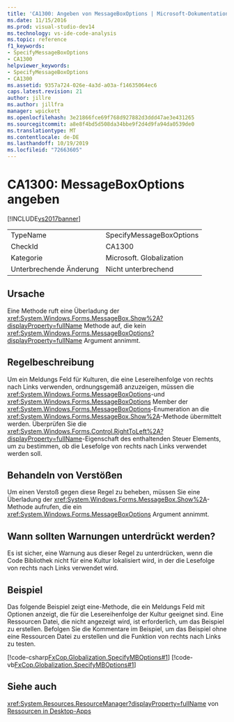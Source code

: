 ```yaml
---
title: 'CA1300: Angeben von MessageBoxOptions | Microsoft-Dokumentation'
ms.date: 11/15/2016
ms.prod: visual-studio-dev14
ms.technology: vs-ide-code-analysis
ms.topic: reference
f1_keywords:
- SpecifyMessageBoxOptions
- CA1300
helpviewer_keywords:
- SpecifyMessageBoxOptions
- CA1300
ms.assetid: 9357a724-026e-4a3d-a03a-f14635064ec6
caps.latest.revision: 21
author: jillre
ms.author: jillfra
manager: wpickett
ms.openlocfilehash: 3e21866fce69f768d927882d3ddd47ae3e431265
ms.sourcegitcommit: a8e8f4bd5d508da34bbe9f2d4d9fa94da0539de0
ms.translationtype: MT
ms.contentlocale: de-DE
ms.lasthandoff: 10/19/2019
ms.locfileid: "72663605"
---
```

# <a name="ca1300-specify-messageboxoptions"></a>CA1300: MessageBoxOptions angeben
[!INCLUDE[vs2017banner](../includes/vs2017banner.md)]

|||
|-|-|
|TypeName|SpecifyMessageBoxOptions|
|CheckId|CA1300|
|Kategorie|Microsoft. Globalization|
|Unterbrechende Änderung|Nicht unterbrechend|

## <a name="cause"></a>Ursache
 Eine Methode ruft eine Überladung der <xref:System.Windows.Forms.MessageBox.Show%2A?displayProperty=fullName> Methode auf, die kein <xref:System.Windows.Forms.MessageBoxOptions?displayProperty=fullName> Argument annimmt.

## <a name="rule-description"></a>Regelbeschreibung
 Um ein Meldungs Feld für Kulturen, die eine Lesereihenfolge von rechts nach Links verwenden, ordnungsgemäß anzuzeigen, müssen die <xref:System.Windows.Forms.MessageBoxOptions>-und <xref:System.Windows.Forms.MessageBoxOptions> Member der <xref:System.Windows.Forms.MessageBoxOptions>-Enumeration an die <xref:System.Windows.Forms.MessageBox.Show%2A>-Methode übermittelt werden. Überprüfen Sie die <xref:System.Windows.Forms.Control.RightToLeft%2A?displayProperty=fullName>-Eigenschaft des enthaltenden Steuer Elements, um zu bestimmen, ob die Lesefolge von rechts nach Links verwendet werden soll.

## <a name="how-to-fix-violations"></a>Behandeln von Verstößen
 Um einen Verstoß gegen diese Regel zu beheben, müssen Sie eine Überladung der <xref:System.Windows.Forms.MessageBox.Show%2A>-Methode aufrufen, die ein <xref:System.Windows.Forms.MessageBoxOptions> Argument annimmt.

## <a name="when-to-suppress-warnings"></a>Wann sollten Warnungen unterdrückt werden?
 Es ist sicher, eine Warnung aus dieser Regel zu unterdrücken, wenn die Code Bibliothek nicht für eine Kultur lokalisiert wird, in der die Lesefolge von rechts nach Links verwendet wird.

## <a name="example"></a>Beispiel
 Das folgende Beispiel zeigt eine-Methode, die ein Meldungs Feld mit Optionen anzeigt, die für die Lesereihenfolge der Kultur geeignet sind. Eine Ressourcen Datei, die nicht angezeigt wird, ist erforderlich, um das Beispiel zu erstellen. Befolgen Sie die Kommentare im Beispiel, um das Beispiel ohne eine Ressourcen Datei zu erstellen und die Funktion von rechts nach Links zu testen.

 [!code-csharp[FxCop.Globalization.SpecifyMBOptions#1](../snippets/csharp/VS_Snippets_CodeAnalysis/FxCop.Globalization.SpecifyMBOptions/cs/FxCop.Globalization.SpecifyMBOptions.cs#1)]
 [!code-vb[FxCop.Globalization.SpecifyMBOptions#1](../snippets/visualbasic/VS_Snippets_CodeAnalysis/FxCop.Globalization.SpecifyMBOptions/vb/FxCop.Globalization.SpecifyMBOptions.vb#1)]

## <a name="see-also"></a>Siehe auch
 <xref:System.Resources.ResourceManager?displayProperty=fullName> von [Ressourcen in Desktop-Apps](https://msdn.microsoft.com/library/8ad495d4-2941-40cf-bf64-e82e85825890)

